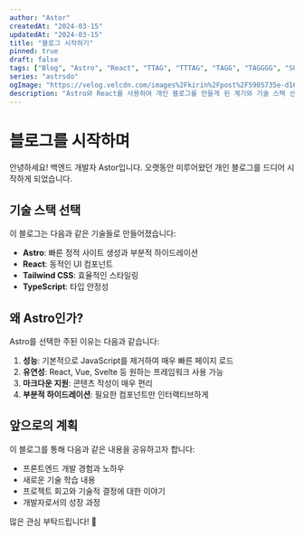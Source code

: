 ```yaml
---
author: "Astor"
createdAt: "2024-03-15"
updatedAt: "2024-03-15"
title: "블로그 시작하기"
pinned: true
draft: false
tags: ["Blog", "Astro", "React", "TTAG", "TTTAG", "TAGG", "TAGGGG", "SUPERTAG"]
series: "astrsdo"
ogImage: "https://velog.velcdn.com/images%2Fkirin%2Fpost%2F5905735e-d16a-440e-bd7e-8cbe3df2cc41%2Fimage.png"
description: "Astro와 React를 사용하여 개인 블로그를 만들게 된 계기와 기술 스택 선택 이유에 대해 이야기합니다."
---
```


# 블로그를 시작하며

안녕하세요! 백엔드 개발자 Astor입니다.
오랫동안 미루어왔던 개인 블로그를 드디어 시작하게 되었습니다.

## 기술 스택 선택

이 블로그는 다음과 같은 기술들로 만들어졌습니다:

- **Astro**: 빠른 정적 사이트 생성과 부분적 하이드레이션
- **React**: 동적인 UI 컴포넌트
- **Tailwind CSS**: 효율적인 스타일링
- **TypeScript**: 타입 안정성

## 왜 Astro인가?

Astro를 선택한 주된 이유는 다음과 같습니다:

1. **성능**: 기본적으로 JavaScript를 제거하여 매우 빠른 페이지 로드
2. **유연성**: React, Vue, Svelte 등 원하는 프레임워크 사용 가능
3. **마크다운 지원**: 콘텐츠 작성이 매우 편리
4. **부분적 하이드레이션**: 필요한 컴포넌트만 인터랙티브하게

## 앞으로의 계획

이 블로그를 통해 다음과 같은 내용을 공유하고자 합니다:

- 프론트엔드 개발 경험과 노하우
- 새로운 기술 학습 내용
- 프로젝트 회고와 기술적 결정에 대한 이야기
- 개발자로서의 성장 과정

많은 관심 부탁드립니다! 🚀
